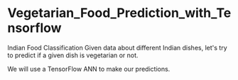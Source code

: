 # Vegetarian_Food_Prediction_with_Tensorflow


Indian Food Classification
Given data about different Indian dishes, let's try to predict if a given dish is vegetarian or not.

We will use a TensorFlow ANN to make our predictions.
